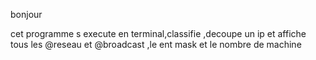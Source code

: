 bonjour 

cet programme s execute en terminal,classifie ,decoupe un ip et affiche tous les @reseau et 
@broadcast ,le ent mask et le nombre de machine
